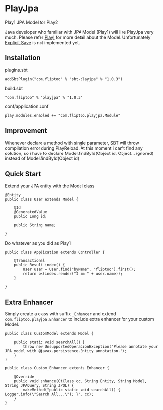 # PlayJpa
Play1 JPA Model for Play2

Java developer who familiar with JPA Model (Play1) will like PlayJpa very much.
Please refer [Play!](https://www.playframework.com/documentation/1.3.x/jpa#anamefindingFindingobjectsa) for more detail about the Model. Unfortunately [Explicit Save](https://www.playframework.com/documentation/1.3.x/jpa#anamesaveExplicitsavea) is not implemented yet.

## Installation
plugins.sbt
```
addSbtPlugin("com.fliptoo" % "sbt-playjpa" % "1.0.3")
```
build.sbt
```
"com.fliptoo" % "playjpa" % "1.0.3"
```
conf/application.conf
```
play.modules.enabled += "com.fliptoo.playjpa.Module"
```
## Improvement
Whenever declare a method with single parameter, SBT will throw compilation error during PlayReload. At this moment i can't find any solution, so i have to declare Model.findById(Object id, Object... ignored) instead of Model.findById(Object id)

## Quick Start

Extend your JPA entity with the Model class

```
@Entity
public class User extends Model {

    @Id
    @GeneratedValue
    public Long id;

    public String name;

}
```

Do whatever as you did as Play1
```
public class Application extends Controller {

    @Transactional
    public Result index() {
        User user = User.find("byName", "fliptoo").first();
        return ok(index.render("I am " + user.name));
    }

}
```

## Extra Enhancer

Simply create a class with suffix `_Enhancer` and extend `com.fliptoo.playjpa.Enhancer` to include extra enhancer for your custom Model.
```
public class CustomModel extends Model {

    public static void searchAll() {
        throw new UnsupportedOperationException("Please annotate your JPA model with @javax.persistence.Entity annotation.");
    }
}

public class Custom_Enhancer extends Enhancer {

    @Override
    public void enhance(CtClass cc, String Entity, String Model, String JPAQuery, String JPQL) {
        makeMethod("public static void searchAll() { Logger.info(\"Search All...\"); }", cc);
    }
}
```
